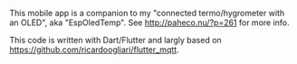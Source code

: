 This mobile app is a companion to my "connected termo/hygrometer with an OLED", aka "EspOledTemp".
See http://paheco.nu/?p=261 for more info.

This code is written with Dart/Flutter and largly based on https://github.com/ricardoogliari/flutter_mqtt.